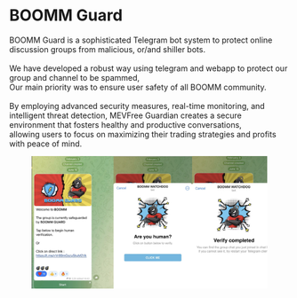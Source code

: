 # BOOMM Guard

BOOMM Guard is a sophisticated Telegram bot  system to protect online discussion groups from malicious, or/and shiller bots. \
\
We have developed a robust way using telegram and webapp to protect our group and channel to be spammed, \
Our main priority was to ensure user safety of all BOOMM community. \
\
By employing advanced security measures, real-time monitoring, and intelligent threat detection, MEVFree Guardian creates a secure environment that fosters healthy and productive conversations, \
allowing users to focus on maximizing their trading strategies and profits with peace of mind.

<figure><img src=".gitbook/assets/Screenshot 2023-08-23 at 5.49.58 PM.png" alt=""><figcaption></figcaption></figure>
